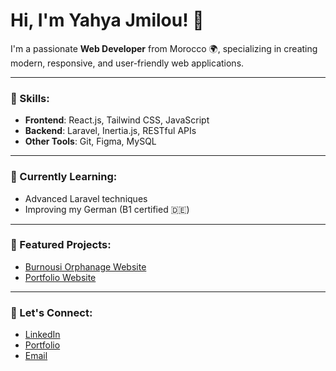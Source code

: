 # Hi, I'm Yahya Jmilou! 👋

I'm a passionate **Web Developer** from Morocco 🌍, specializing in creating modern, responsive, and user-friendly web applications. 

---

### 🌟 Skills:
- **Frontend**: React.js, Tailwind CSS, JavaScript
- **Backend**: Laravel, Inertia.js, RESTful APIs
- **Other Tools**: Git, Figma, MySQL

---

### 🌱 Currently Learning:
- Advanced Laravel techniques
- Improving my German (B1 certified 🇩🇪)

---

### 📌 Featured Projects:
- [Burnousi Orphanage Website](#)
- [Portfolio Website](#)

---

### 🤝 Let's Connect:
- [LinkedIn](#)
- [Portfolio](#)
- [Email](mailto:example@example.com)
